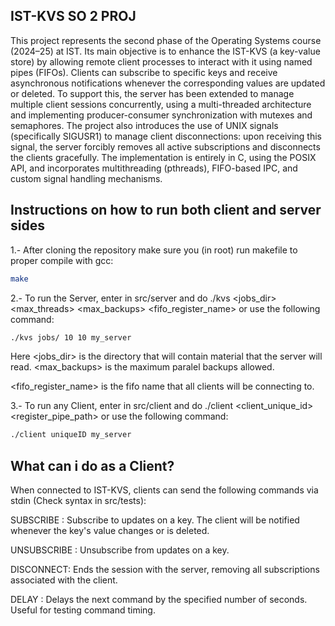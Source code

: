 ## IST-KVS SO 2 PROJ
This project represents the second phase of the Operating Systems course (2024–25) at IST. Its main objective is to enhance the IST-KVS (a key-value store) by allowing remote client processes to interact with it using named pipes (FIFOs). Clients can subscribe to specific keys and receive asynchronous notifications whenever the corresponding values are updated or deleted. To support this, the server has been extended to manage multiple client sessions concurrently, using a multi-threaded architecture and implementing producer-consumer synchronization with mutexes and semaphores. The project also introduces the use of UNIX signals (specifically SIGUSR1) to manage client disconnections: upon receiving this signal, the server forcibly removes all active subscriptions and disconnects the clients gracefully. The implementation is entirely in C, using the POSIX API, and incorporates multithreading (pthreads), FIFO-based IPC, and custom signal handling mechanisms.

## Instructions on how to run both client and server sides

1.- After cloning the repository make sure you (in root) run makefile to proper compile with gcc: 
   ```bash 
make
```

2.- To run the Server, enter in src/server and do ./kvs <jobs_dir> <max_threads> <max_backups> <fifo_register_name> or use the following command:
   ```bash 
./kvs jobs/ 10 10 my_server
```
Here <jobs_dir> is the directory that will contain material that the server will read. 
<max_backups> is the maximum paralel backups allowed. 

<fifo_register_name> is the fifo name that all clients will be connecting to. 

3.- To run any Client, enter in src/client and do  ./client <client_unique_id> <register_pipe_path> or use the following command:
   ```bash 
./client uniqueID my_server
```


## What can i do as a Client?

When connected to IST-KVS, clients can send the following commands via stdin (Check syntax in src/tests):


SUBSCRIBE <key>: Subscribe to updates on a key. The client will be notified whenever the key's value changes or is deleted.

UNSUBSCRIBE <key>: Unsubscribe from updates on a key.

DISCONNECT: Ends the session with the server, removing all subscriptions associated with the client.

DELAY <seconds>: Delays the next command by the specified number of seconds. Useful for testing command timing.


